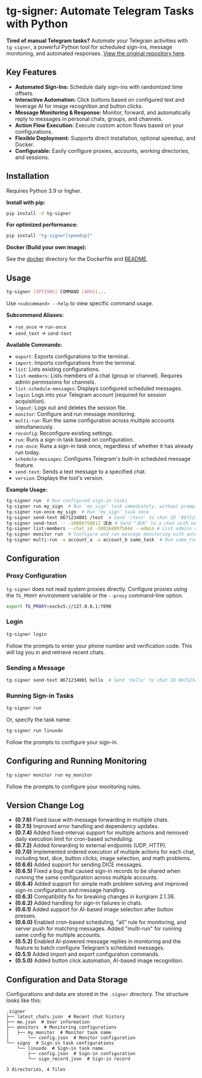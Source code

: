 # tg-signer: Automate Telegram Tasks with Python

**Tired of manual Telegram tasks?** Automate your Telegram activities with `tg-signer`, a powerful Python tool for scheduled sign-ins, message monitoring, and automated responses.  [View the original repository here](https://github.com/amchii/tg-signer).

## Key Features

*   **Automated Sign-Ins:** Schedule daily sign-ins with randomized time offsets.
*   **Interactive Automation:**  Click buttons based on configured text and leverage AI for image recognition and button clicks.
*   **Message Monitoring & Response:** Monitor, forward, and automatically reply to messages in personal chats, groups, and channels.
*   **Action Flow Execution:** Execute custom action flows based on your configurations.
*   **Flexible Deployment:** Supports direct installation, optional speedup, and Docker.
*   **Configurable:**  Easily configure proxies, accounts, working directories, and sessions.

## Installation

Requires Python 3.9 or higher.

**Install with pip:**

```bash
pip install -U tg-signer
```

**For optimized performance:**

```bash
pip install "tg-signer[speedup]"
```

**Docker (Build your own image):**

See the [docker](./docker) directory for the Dockerfile and [README](./docker/README.md).

## Usage

```bash
tg-signer [OPTIONS] COMMAND [ARGS]...
```

Use `<subcommand> --help` to view specific command usage.

**Subcommand Aliases:**

*   `run_once` -> `run-once`
*   `send_text` -> `send-text`

**Available Commands:**

*   `export`: Exports configurations to the terminal.
*   `import`: Imports configurations from the terminal.
*   `list`: Lists existing configurations.
*   `list-members`: Lists members of a chat (group or channel). Requires admin permissions for channels.
*   `list-schedule-messages`: Displays configured scheduled messages.
*   `login`: Logs into your Telegram account (required for session acquisition).
*   `logout`: Logs out and deletes the session file.
*   `monitor`: Configure and run message monitoring.
*   `multi-run`: Run the same configuration across multiple accounts simultaneously.
*   `reconfig`: Reconfigure existing settings.
*   `run`: Runs a sign-in task based on configuration.
*   `run-once`: Runs a sign-in task once, regardless of whether it has already run today.
*   `schedule-messages`: Configures Telegram's built-in scheduled message feature.
*   `send-text`: Sends a text message to a specified chat.
*   `version`: Displays the tool's version.

**Example Usage:**

```bash
tg-signer run  # Run configured sign-in tasks
tg-signer run my_sign  # Run 'my_sign' task immediately, without prompts
tg-signer run-once my_sign  # Run 'my_sign' task once
tg-signer send-text 8671234001 /test  # Send '/test' to chat ID '8671234001'
tg-signer send-text -- -10006758812 浇水 # Send "浇水" to a chat with negative ID
tg-signer list-members --chat_id -1001680975844 --admin # List admins of a channel
tg-signer monitor run  # Configure and run message monitoring with auto-replies
tg-signer multi-run -a account_a -a account_b same_task  # Run same_task with multiple accounts
```

## Configuration

### Proxy Configuration

`tg-signer` does not read system proxies directly.  Configure proxies using the `TG_PROXY` environment variable or the `--proxy` command-line option.

```bash
export TG_PROXY=socks5://127.0.0.1:7890
```

### Login

```bash
tg-signer login
```

Follow the prompts to enter your phone number and verification code.  This will log you in and retrieve recent chats.

### Sending a Message

```bash
tg-signer send-text 8671234001 hello  # Send 'hello' to chat ID 8671234001
```

### Running Sign-in Tasks

```bash
tg-signer run
```

Or, specify the task name:

```bash
tg-signer run linuxdo
```

Follow the prompts to configure your sign-in.

## Configuring and Running Monitoring

```bash
tg-signer monitor run my_monitor
```

Follow the prompts to configure your monitoring rules.

## Version Change Log

*   **(0.7.6)** Fixed issue with message forwarding in multiple chats.
*   **(0.7.5)**  Improved error handling and dependency updates.
*   **(0.7.4)** Added fixed-interval support for multiple actions and removed daily execution limit for cron-based scheduling.
*   **(0.7.2)** Added forwarding to external endpoints (UDP, HTTP).
*   **(0.7.0)** Implemented ordered execution of multiple actions for each chat, including text, dice, button clicks, image selection, and math problems.
*   **(0.6.6)**  Added support for sending DICE messages.
*   **(0.6.5)**  Fixed a bug that caused sign-in records to be shared when running the same configuration across multiple accounts.
*   **(0.6.4)**  Added support for simple math problem solving and improved sign-in configuration and message handling.
*   **(0.6.3)**  Compatibility fix for breaking changes in kurigram 2.1.38.
*   **(0.6.2)**  Added handling for sign-in failures in chats.
*   **(0.6.1)**  Added support for AI-based image selection after button presses.
*   **(0.6.0)**  Enabled cron-based scheduling, "all" rule for monitoring, and server push for matching messages. Added "multi-run" for running same config for multiple accounts.
*   **(0.5.2)**  Enabled AI-powered message replies in monitoring and the feature to batch configure Telegram's scheduled messages.
*   **(0.5.1)**  Added import and export configuration commands.
*   **(0.5.0)**  Added button click automation, AI-based image recognition.

## Configuration and Data Storage

Configurations and data are stored in the `.signer` directory. The structure looks like this:

```
.signer
├── latest_chats.json  # Recent chat history
├── me.json  # User information
├── monitors  # Monitoring configurations
│   ├── my_monitor  # Monitor task name
│       └── config.json  # Monitor configuration
└── signs  # Sign-in task configurations
    └── linuxdo  # Sign-in task name
        ├── config.json  # Sign-in configuration
        └── sign_record.json  # Sign-in record

3 directories, 4 files